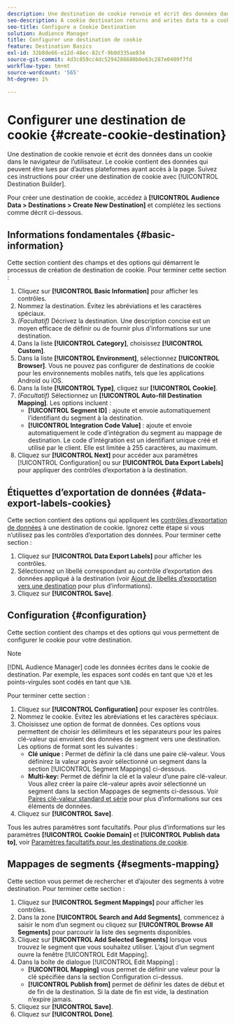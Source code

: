```yaml
---
description: Une destination de cookie renvoie et écrit des données dans un cookie dans le navigateur de l’utilisateur. Le cookie contient des données qui peuvent être lues par d’autres plateformes ayant accès à la page. Suivez ces instructions pour créer une destination de cookie avec [!UICONTROL Destination Builder].
seo-description: A cookie destination returns and writes data to a cookie in the user's browser. The cookie contains data that can be read by other platforms that have access to the page. Follow these instructions to create a cookie destination with [!UICONTROL Destination Builder].
seo-title: Configure a Cookie Destination
solution: Audience Manager
title: Configurer une destination de cookie
feature: Destination Basics
exl-id: 32b8de66-e12d-48ec-82cf-9b0d335ae834
source-git-commit: 4d3c859cc4dc5294286680b0e63c287e0409f7fd
workflow-type: tm+mt
source-wordcount: '565'
ht-degree: 1%

---
```


# Configurer une destination de cookie {#create-cookie-destination}

Une destination de cookie renvoie et écrit des données dans un cookie dans le navigateur de l’utilisateur. Le cookie contient des données qui peuvent être lues par d’autres plateformes ayant accès à la page. Suivez ces instructions pour créer une destination de cookie avec [!UICONTROL Destination Builder].

<!-- create-cookie-destination.xml -->

Pour créer une destination de cookie, accédez à **[!UICONTROL Audience Data > Destinations > Create New Destination]** et complétez les sections comme décrit ci-dessous.

## Informations fondamentales {#basic-information}

Cette section contient des champs et des options qui démarrent le processus de création de destination de cookie. Pour terminer cette section :

1. Cliquez sur **[!UICONTROL Basic Information]** pour afficher les contrôles.
2. Nommez la destination. Évitez les abréviations et les caractères spéciaux.
3. *(Facultatif)* Décrivez la destination. Une description concise est un moyen efficace de définir ou de fournir plus d’informations sur une destination.
4. Dans la liste **[!UICONTROL Category]**, choisissez **[!UICONTROL Custom]**.
5. Dans la liste **[!UICONTROL Environment]**, sélectionnez **[!UICONTROL Browser]**. Vous ne pouvez pas configurer de destinations de cookie pour les environnements mobiles natifs, tels que les applications Android ou iOS.
6. Dans la liste **[!UICONTROL Type]**, cliquez sur **[!UICONTROL Cookie]**.
7. *(Facultatif)* Sélectionnez un **[!UICONTROL Auto-fill Destination Mapping]**. Les options incluent :
   * **[!UICONTROL Segment ID]** : ajoute et envoie automatiquement l’identifiant du segment à la destination.
   * **[!UICONTROL Integration Code Value]** : ajoute et envoie automatiquement le code d’intégration du segment au mappage de destination. Le code d’intégration est un identifiant unique créé et utilisé par le client. Elle est limitée à 255 caractères, au maximum.
8. Cliquez sur **[!UICONTROL Next]** pour accéder aux paramètres [!UICONTROL Configuration] ou sur **[!UICONTROL Data Export Labels]** pour appliquer des contrôles d’exportation à la destination.

## Étiquettes d’exportation de données {#data-export-labels-cookies}

Cette section contient des options qui appliquent les [ contrôles d’exportation de données](../../features/data-export-controls.md) à une destination de cookie. Ignorez cette étape si vous n’utilisez pas les contrôles d’exportation des données. Pour terminer cette section :

1. Cliquez sur **[!UICONTROL Data Export Labels]** pour afficher les contrôles.
2. Sélectionnez un libellé correspondant au contrôle d’exportation des données appliqué à la destination (voir [Ajout de libellés d’exportation vers une destination](/help/using/features/destinations/add-data-export-labels.md) pour plus d’informations).
3. Cliquez sur **[!UICONTROL Save]**.

## Configuration {#configuration}

Cette section contient des champs et des options qui vous permettent de configurer le cookie pour votre destination.

>[!NOTE]
>
>[!DNL Audience Manager] code les données écrites dans le cookie de destination. Par exemple, les espaces sont codés en tant que `%20` et les points-virgules sont codés en tant que `%3B`.

Pour terminer cette section :

1. Cliquez sur **[!UICONTROL Configuration]** pour exposer les contrôles.
1. Nommez le cookie. Évitez les abréviations et les caractères spéciaux.
1. Choisissez une option de format de données. Ces options vous permettent de choisir les délimiteurs et les séparateurs pour les paires clé-valeur qui envoient des données de segment vers une destination. Les options de format sont les suivantes :
   * **Clé unique :** Permet de définir la clé dans une paire clé-valeur. Vous définirez la valeur après avoir sélectionné un segment dans la section [!UICONTROL Segment Mappings] ci-dessous.
   * **Multi-key:** Permet de définir la clé et la valeur d’une paire clé-valeur. Vous allez créer la paire clé-valeur après avoir sélectionné un segment dans la section Mappages de segments ci-dessous.
Voir [Paires clé-valeur standard et série](../../features/destinations/key-value-pairs.md) pour plus d’informations sur ces éléments de données.
1. Cliquez sur **[!UICONTROL Save]**.

Tous les autres paramètres sont facultatifs. Pour plus d’informations sur les paramètres **[!UICONTROL Cookie Domain]** et **[!UICONTROL Publish data to]**, voir [Paramètres facultatifs pour les destinations de cookie](/help/using/features/destinations/cookie-destination-options.md).

## Mappages de segments {#segments-mapping}

Cette section vous permet de rechercher et d’ajouter des segments à votre destination. Pour terminer cette section :

1. Cliquez sur **[!UICONTROL Segment Mappings]** pour afficher les contrôles.
1. Dans la zone **[!UICONTROL Search and Add Segments]**, commencez à saisir le nom d’un segment ou cliquez sur **[!UICONTROL Browse All Segments]** pour parcourir la liste des segments disponibles.
1. Cliquez sur **[!UICONTROL Add Selected Segments]** lorsque vous trouvez le segment que vous souhaitez utiliser. L’ajout d’un segment ouvre la fenêtre [!UICONTROL Edit Mapping].
1. Dans la boîte de dialogue [!UICONTROL Edit Mapping] :
   * **[!UICONTROL Mapping]** vous permet de définir une valeur pour la clé spécifiée dans la section Configuration ci-dessus.
   * **[!UICONTROL Publish from]** permet de définir les dates de début et de fin de la destination. Si la date de fin est vide, la destination n’expire jamais.
1. Cliquez sur **[!UICONTROL Save]**.
1. Cliquez sur **[!UICONTROL Done]**.
